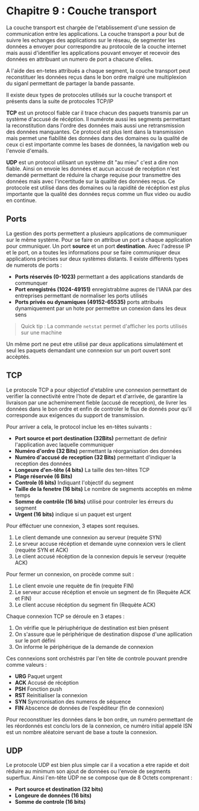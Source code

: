 # Chapitre 9 : Couche transport

La couche transport est chargée de l'etablissement d'une session de communication entre les applications. La couche transport a pour but de suivre les echanges des applications sur le réseau, de segmenter les données a envoyer pour correspondre au protocole de la couche internet mais aussi d'identifier les applications pouvant envoyer et recevoir des données en attribuant un numero de port a chacune d'elles.

A l'aide des en-tetes attribués a chaque segment, la couche transport peut reconstituer les données reçus dans le bon ordre malgré une multiplexion du siganl permettant de partager la bande passante.

Il existe deux types de protocoles utilisés sur la couche transport et présents dans la suite de protocoles TCP/IP

**TCP** est un protocol fiable car il trace chacun des paquets transmis par un système d'accusé de récéption. Il numérote aussi les segments permettant la reconstitution dans l'ordre des données mais aussi une retransmission des données manquantes. Ce protocol est plus lent dans la transmission mais permet une fiabilité des données dans des domaines ou la qualité de ceux ci est importante comme les bases de données, la navigation web ou l'envoie d'emails.

**UDP** est un protocol utilisant un système dit "au mieu" c'est a dire non fiable. Ainsi on envoie les données et aucun accusé de recéption n'est demandé permettant de réduire la charge requise pour transmettre des données mais avec l'incertitude sur la qualité des données reçus. Ce protocole est utilisé dans des domaines ou la rapidité de récéption est plus importante que la qualité des données reçus comme un flux video ou audio en continue.

## Ports

La gestion des ports permettent a plusieurs applications de communiquer sur le même système. Pour se faire on attribue un port a chaque application pour cmmuniquer. Un port **source** et un port **destination**. Avec l'adresse IP et le port, on a toutes les informations pour se faire communiquer deux applications précises sur deux systèmes distants. Il existe différents types de numerots de ports :

* **Ports réservés (0-1023)** permettant a des applications standards de communquer
* **Port enregistrés (1024-49151)** enregistrablme aupres de l'IANA par des entreprises permettant de normaliser les ports utilisés
* **Ports privés ou dynamiques (49152-65535)** ports attribués dynamiquement par un hote por permettre un conexion dans les deux sens

> Quick tip : La commande `netstat` permet d'afficher les ports utilisés sur une machine

Un même port ne peut etre utilisé par deux applications simulatément et seul les paquets demandant une connexion sur un port ouvert sont accèptés.

## TCP

Le protocole TCP a pour objectiof d'etablire une connexion permettant de verifier la connectivité entre l'hote de depart et d'arrivée, de garantire la livraison par une acheminement fieble (accusé de reception), de livrer les données dans le bon ordre et enfin de controler le flux de donnés pour qu'il corresponde aux exigences du support de transmission.

Pour arriver a cela, le protocol inclue les en-têtes suivants :

* **Port source et port destination (32Bits)** permettant de definir l'application avec laquelle communiquer
* **Numéro d'ordre (32 Bits)** permettant la réorganisation des données
* **Numéro d'accusé de reception (32 Bits)** permettant d'indiquer la reception des données
* **Longeure d'en-tête (4 bits)** La taille des ten-têtes TCP
* **Plage réservée (6 Bits)**
* **Controle (6 bits)** Indiquant l'objectif du segment
* **Taille de la fenetre (16 bits)** Le nombre de segments acceptés en même temps
* **Somme de contrôle (16 bits)** utilisé pour controler les érreurs du segment
* **Urgent (16 bits)** indique si un paquet est urgent

Pour éfféctuer une connexion, 3 etapes sont requises.

1. Le client demande une connexion au serveur (requète SYN)
2. Le srveur accuse récéption et demande uyne connexion vers le client (requète SYN et ACK)
3. Le client accusé récéption de la connexion depuis le serveur (requète ACK)

Pour fermer un connexion, on procède comme suit :

1. Le client envoie une requète de fin (requète FIN)
2. Le serveur accuse récéption et envoie un segment de fin (Requète ACK et FIN)
3. Le client accuse récéption du segment fin (Requète ACK)

Chaque connexion TCP se déroule en 3 etapes :

1. On vérifie que le périuphérique de destination est bien présent
2. On s'assure que le périphérique de destination dispose d'une apllication sur le port défini
3. On informe le périphérique de la demande de connexion

Ces connexions sont orchéstrés par l'en tête de controle pouvant prendre comme valeurs :

* **URG** Paquet urgent
* **ACK** Accusé de récéption
* **PSH** Fonction push
* **RST** Reinitialiser la connexion
* **SYN** Syncronisation des numeros de séquence
* **FIN** Abscence de données de l'expéditeur (fin de connexion)

Pour recoonstituer les données dans le bon ordre, un numéro permettant de les réordonnés est conclu lors de la connexion, ce numéro initial appelé ISN est un nombre aléatoire servant de base a toute la connexion.

## UDP

Le protocole UDP est bien plus simple car il a vocation a etre rapide et doit réduire au minimum son ajout de données ou l'envoie de segments superflux. Ainsi l'en-tête UDP ne se compose que de 8 Octets comprenant :

* **Port source et destination (32 bits)**
* **Longeure de données (16 bits)**
* **Somme de controle (16 bits)**
